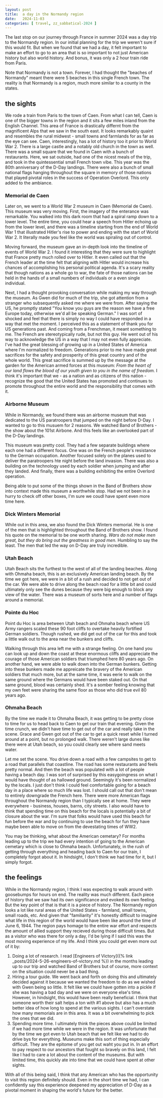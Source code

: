 ```yaml
---
layout: post
title:  a day in the Normandy region
date:   2024-11-03
categories: [ travel, zz_sabbatical-2024 ]
---
```


The last stop on our journey through France in summer
2024 was a day trip to the Normandy region. In our 
initial planning for the trip we weren't sure if this
would fit. But when we found that we had a day, it 
felt important to make an effort to go to an area that
is so important to not just American history but also
world history. And bonus, it was only a 2 hour train 
ride from Paris.

Note that Normandy is not a town. Forever, I had thought
the "beaches of Normandy" meant there were 5 beaches
in this single French town. The reality is that 
Normandy is a region, much more similar to a county in
the states. 

## the sights 

We rode a train from Paris to the town of Caen. From what
I can tell, Caen is one of the bigger towns in the 
region and it sits a few miles inland from the English 
Channel. This area of France is drastically differnt 
from the magnificent Alps that we saw in the south east. 
It looks remarkably quaint and resembles the rural 
midwest - small towns and farmlands for as far as the
eye can see. Caen, interestingly, has a lot of history
too it prior to World War 2. There is a large castle and
a notably old church in the town as well. There was a 
small square that we found in Caen with a bunch of 
restaurants. Here, we sat outside, had one of the 
nicest meals of the trip, and took in the quintessential
small French town vibe. This year was the 80th anniversary
of the D-Day landings. There were also a bunch of small
national flags hanging throughout the square in memory
of those nations that played pivotal roles in the success
of Operation Overlord. This only added to the ambiance. 

### Memorial de Caen

Later on, we went to a World War 2 museum in Caen (Memorial
de Caen). This museum was very moving. First, the imagery
of the enterance was remarkable. You walked into this 
dark room that had a spiral ramp down to a lower level. 
The entire time, you could hear a speech from Hitler echoing
up from the lower level, and there was a timeline starting
from the end of World War 1 that illustrated Hitler's rise
to power and ending with the start of World War 2. It 
literally made you feel like the world was spiraling out
of control. 

Moving forward, the museum gave an in-depth look into the
timeline of events of World War 2. I found it interesting
that they were sure to highlight that France pretty much
rolled over to Hitler. It even called out that the French
leader at the time felt that aligning with Hitler would
increase his chances of accomplishing his personal political
agenda. It's a scary reality that though nations as a 
whole go to war, the fate of those nations can be held in the 
hands of a small numbers of individuals or a even single 
individual. 

Next, I had a thought provoking
conversation while making my way through the museum. As 
Gwen did for much of the trip, she got attention from a 
stranger who subsequently asked me where we were from. After
saying the US, he promptly stated "You know you guys are the
reason we have a free Europe today, otherwise we'd all be 
speaking German." I was sort of shocked and feel that there
is simply no way I could have responded in a way that met
the moment. I perceived this as a statement of 
thank you for US generations past. And coming from a 
Frenchman, it meant something to me. The French are 
stereotypically rude, but not this guy. He went out of his
way to acknowledge the US in a way that I may not even
fully appreciate. I've had the great blessing of growing
up in a United States of America where I'm normalized to
freedom. Generations prior to me have made great sacrifices
for the safety and prosperity of this great country and
of the whole world. This great sacrifice is summed up by 
the message at the garden for the American armed forces 
at this museum: _From the heart of our land flows the 
blood of our youth given to you in the name of freedom._
I think it's important that we - 
as a nation and as citizens of this nation - 
recognize the good that the United States has promoted and 
continues to promote throughout the entire world and
the responsibility that comes with it.

### Airborne Museum

While in Normandy, we found there was an airborne museum 
that was dedicated to the US paratroopers that jumped
on the night before D-Day. I wanted to go to this musuem
for 2 reasons. We watched Band of Brothers - the show about
the 101st Airbone. And this feels like an overlooked part
of the D-Day landings. 

This museum was pretty cool. They had a few separate 
buildings where each one had a different focus. One was 
on the French people's resistance to the German occupation.
Another focused solely on the planes used to deliver the 
paratroopers hte night before the land invasion. There was
also a building on the technology used by each soldier when
jumping and after they landed. And finally, there was a 
building exhibiting the entire Overlord operation. 

Being able to put some of the things shown in the Band
of Brothers show into context made this museum a worthwhile
stop. Had we not been in a hurry to check off other boxes,
I'm sure we coudl have spent even more time here.

### Dick Winters Memorial

While out in this area, we also found the Dick Winters
memorial. He is one of the men that is highlighted throughout
the Band of Brothers show. I found his quote on the memorial
to be one worth sharing. _Wars do not make men great, but
they do bring out the greatness in good men._ Humbling to
say the least. The men that led the way on D-Day are 
truly incredible. 

### Utah Beach

Utah Beach sits the furthest to the west of all of the
landing beaches. Along with Ohmaha beach, this is an
exclusively American landing beach. By the time we
got here, we were in a bit of a rush and decided to not
get out of the car. We were able to drive along the
beach road for a little bit and could ultimately only 
see the dunes because they were big enough to block
any view of the water. There was a museum of sorts
here and a number of flags around a memorial.


### Pointe du Hoc

Point du Hoc is area between Utah beach and Ohmaha beach
where US Army rangers scaled these 90 foot cliffs to
overtake heavily fortified German soldiers. Though 
rushed, we did get out of the car for this and took 
a little walk out to the area near the bunkers and cliffs.

Walking through this area left me with a strange feeling. 
On one hand you can look up and down the coast at these 
enormous cliffs and appreciate the courage of those American
soldiers that triumphed here 80 years ago. On another hand,
we were able to walk down into the German bunkers. Getting 
into these bunkers made me appreicate the bravery of the
American soldiers that much more, but at the same time, it
was eerie to walk on the same ground where the Germans
would have been staked out. On that same ground, blood was
certainly shed. It's a somber feeling knowing that my
own feet were sharing the same floor as those who did
true evil 80 years ago.  

### Ohmaha Beach

By the time we made it to Ohmaha Beach, it was getting to 
be pretty close to time for us to head back to Caen to get
our train that evening. Given the time crunch, we didn't
have time to get out of the car and really take in the 
scene. Grace and Gwen got out of the car to get a quick
reset while I turned around at a point, but no prolonged 
walk. There weren't large dunes like there were
at Utah beach, so you could clearly see where sand meets 
water. 

Let me set the scene.
You drive down a road with a few campsites to get to a road
that parallels that coastline. The road has some restaurants
and feels pretty normal. And then the beach was populated 
with a lot of people having a beach day. I was sort of 
surprised by this easygoingness on what I would have thought
of as hallowed ground. Seemingly it's been normalized by 
the locals. I just don't think I could feel comfortable 
going for a beach day in a place where so much life was
lost. I should call out that don't mean to entirely downgrade 
the French here. There were more American flags throughout
the Normandy region than I typically see at home. They were 
everywhere - business, houses, barns, city streets. I also 
would have to think that spending time on this beach for the
locals is potentially a bit of closure about the war. I'm sure
that folks would have used this beach for fun before the war
and by continuing to use the beach for fun they have maybe 
been able to move on from the devestating times of WW2. 

You may be thinking, what about the American cemetary? For 
months leading up to the trip we had every intention of 
going to the American cemetary which is close to Ohmaha 
beach. Unfortunately, in the rush of getting through
everything and heading back to Caen for our train, I 
completely forgot about it. In hindsight, I don't think 
we had time for it, but I simply forgot.  

## the feelings

While in the Normandy region, I think I was expecting to 
walk around with goosebumps for hours on end. The reality
was much different. Each piece of history that we saw had
its own significance and evoked its own feeling. But the
key point of that is that it is a piece of history. The 
Normandy region looks a lot like rural areas of the United
States - farmland, small towns, small roads, etc. And
given that "familiarity" it's honestly difficult to imagine
what life in this region of the world would have been like
around the time of June 6, 1944. The region pays homage
to the entire war effort and respects the amount 
of allied support they recieved during those difficult times. 
But as a visitor who was there for only a day, I'd be
lying if I said this was the most moving experience of 
my life. And I think you could get even more out
of it by:
1. Doing a lot of research. I read 
[Engineers of Victory]({% link _posts/2024-5-26-engineers-of-victory.md %}) in
the months leading up to our trip and watched Band of Brothers
but of course, more context on the situation could never be
a bad thing.  
1. Hiring a tour guide. We went back and forth on doing this 
and ultimately decided against it because we wanted the 
freedom to do as we wished with Gwen being so little. It felt
like we could have gotten into a pickle if she was having a 
bad day and we were on everyone else's time. However, in 
hindsight, this would have been really beneficial. I think 
that someone worth their salt helps a ton with #1 above but
also has a much better idea of how long to spend at the 
various sights. I can't overstate how many memorials are in
this area. It was a bit overwhelming to pick the ones that
we did.
1. Spending more time. I ultimately think the pieces above
could be limited if we had more time while we were in the
region. It was unfortunate that by the time we got even to 
Utah beach that we felt like we had to do drive bys for 
everything. Museums make this sort of thing especially 
difficult. They are the epitome of you get out waht you 
put in. In an effort to pay respect to our ancestors
that fought so bravely on this land, I felt like I had to 
care a lot about the content of the museums. But with limited
time, this quickly ate into time that we could have spent
at other sights. 
 
With all of this being said, I think that any
American who has the opportunity to visit this region
definitely should. Even in the short time we had, I can 
confidently say this experience deepened my appreciation 
of D-Day as a pivotal moment in shaping the world's 
future for the better.